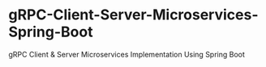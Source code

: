 # gRPC-Client-Server-Microservices-Spring-Boot
gRPC Client &amp; Server Microservices Implementation Using Spring Boot
